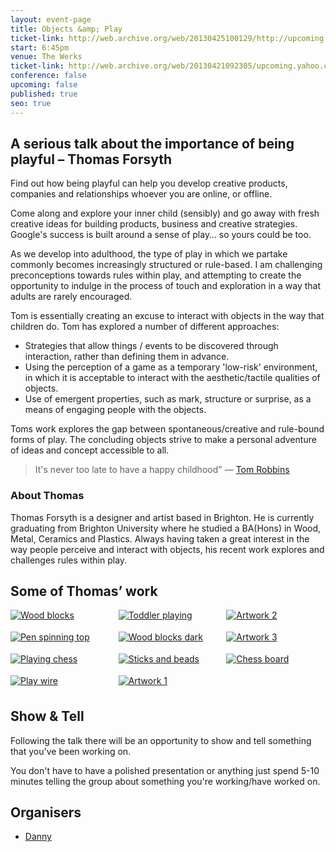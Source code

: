```yaml
---
layout: event-page
title: Objects &amp; Play
ticket-link: http://web.archive.org/web/20130425100129/http://upcoming.yahoo.com/event/863184/BRI/Hove/UX-Brighton-Objects-and-Play/The-Werks
start: 6:45pm
venue: The Werks
ticket-link: http://web.archive.org/web/20130421092305/upcoming.yahoo.com/event/863184/BRI/Hove/UX-Brighton-Objects-and-Play/The-Werks
conference: false
upcoming: false
published: true
seo: true
---
```


<style>
.cols {
  -moz-column-count: 3;
  -webkit-column-count: 3;
  column-count: 3;  
}
.cols a {
  display: block;
  margin-bottom: 18px;
}

</style>



## A serious talk about the importance of being playful – Thomas Forsyth

Find out how being playful can help you develop creative products, companies and relationships whoever you are online, or offline. 

Come along and explore your inner child (sensibly) and go away with fresh creative ideas for building products, business and creative strategies. Google's success is built around a sense of play… so yours could be too.

As we develop into adulthood, the type of play in which we partake commonly becomes increasingly structured or rule-based. I am challenging preconceptions towards rules within play, and attempting to create the opportunity to indulge in the process of touch and exploration in a way that adults are rarely encouraged.

Tom is essentially creating an excuse to interact with objects in the way that children do. Tom has explored a number of different approaches:

- Strategies that allow things / events to be discovered through interaction, rather than defining them in advance.
- Using the perception of a game as a temporary 'low-risk' environment, in which it is acceptable to interact with the aesthetic/tactile qualities of objects.
- Use of emergent properties, such as mark, structure or surprise, as a means of engaging people with the objects.

Toms work explores the gap between spontaneous/creative and rule-bound forms of play. The concluding objects strive to make a personal adventure of ideas and concept accessible to all.

> It's never too late to have a happy childhood"
— [Tom Robbins](https://en.wikipedia.org/wiki/Tom_Robbins "Tom Robbins on Wikipedia")

### About Thomas

Thomas Forsyth is a designer and artist based in Brighton. He is currently graduating from Brighton University where he studied a BA(Hons) in Wood, Metal, Ceramics and Plastics. Always having taken a great interest in the way people perceive and interact with objects, his recent work explores and challenges rules within play.

## Some of Thomas&#8217; work

<div class="cols mv3"><a href="https://www.flickr.com/photos/yandle/2671067304/in/set-72157606180891525"><img alt="Wood blocks" src="https://farm4.staticflickr.com/3223/2671067304_04def6c400_o_d.jpg"></a><a href="https://www.flickr.com/photos/yandle/2670245687/in/set-72157606180891525"><img alt="Pen spinning top" src="https://farm4.staticflickr.com/3250/2670245687_0163fe02fe_o_d.jpg"></a><a href="https://www.flickr.com/photos/yandle/2671067392/in/set-72157606180891525"><img alt="Playing chess" src="https://farm4.staticflickr.com/3147/2671067392_c5db0d472c_o_d.jpg"></a><a href="https://www.flickr.com/photos/yandle/2671066844/in/set-72157606180891525"><img alt="Play wire" src="https://farm4.staticflickr.com/3179/2671066844_68b0b15074_o_d.jpg"></a><a href="https://www.flickr.com/photos/yandle/2670245477/in/set-72157606180891525"><img alt="Toddler playing" src="https://farm4.staticflickr.com/3206/2670245477_8c5cc9ba19_o_d.jpg"></a><a href="https://www.flickr.com/photos/yandle/2670245341/in/set-72157606180891525"><img alt="Wood blocks dark" src="https://farm4.staticflickr.com/3085/2670245341_f40573e70e_o_d.jpg"></a><a href="https://www.flickr.com/photos/yandle/2670245207/in/set-72157606180891525"><img alt="Sticks and beads" src="https://farm4.staticflickr.com/3244/2670245207_9307512b84_o_d.jpg"></a><a href="https://www.flickr.com/photos/yandle/2670245423/in/set-72157606180891525"><img alt="Artwork 1" src="https://farm4.staticflickr.com/3024/2670245423_5c8b8d322b_o_d.jpg"></a><a href="https://www.flickr.com/photos/yandle/2670245979/in/set-72157606180891525"><img alt="Artwork 2" src="https://farm4.staticflickr.com/3270/2670245979_b5bb22107e_o_d.jpg"></a><a href="https://www.flickr.com/photos/yandle/2670245547/in/set-72157606180891525"><img alt="Artwork 3" src="https://farm4.staticflickr.com/3216/2670245547_c6e6bfb3a9_o_d.jpg"></a><a href="https://www.flickr.com/photos/yandle/2670245639/in/set-72157606180891525"><img alt="Chess board" src="https://farm4.staticflickr.com/3015/2670245639_09efaa6faa_o_d.jpg"></a></div>

## Show & Tell

Following the talk there will be an opportunity to show and tell something that you've been working on.

You don't have to have a polished presentation or anything just spend 5-10 minutes telling the group about something you're working/have worked on.

## Organisers

- <a href="https://uxbri.org/about/#danny">Danny</a>
